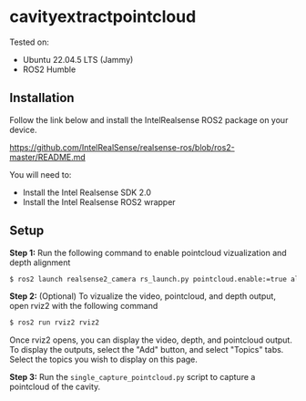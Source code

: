 # cavityextractpointcloud

Tested on:

* Ubuntu 22.04.5 LTS (Jammy)
* ROS2 Humble

## Installation

Follow the link below and install the IntelRealsense ROS2 package on your device.

https://github.com/IntelRealSense/realsense-ros/blob/ros2-master/README.md

You will need to:

* Install the Intel Realsense SDK 2.0
* Install the Intel Realsense ROS2 wrapper

## Setup

**Step 1:** Run the following command to enable pointcloud vizualization and depth alignment
```bash
$ ros2 launch realsense2_camera rs_launch.py pointcloud.enable:=true align_depth.enable:=true
```
**Step 2:** (Optional) To vizualize the video, pointcloud, and depth output, open rviz2 with the following command
```bash
$ ros2 run rviz2 rviz2
```
Once rviz2 opens, you can display the video, depth, and pointcloud output. To display the outputs, select the "Add" button, and select "Topics" tabs. Select the topics you wish to display on this page.

**Step 3:** Run the ``single_capture_pointcloud.py`` script to capture a pointcloud of the cavity.